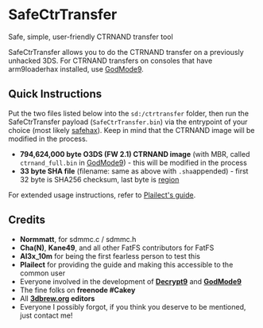# SafeCtrTransfer
Safe, simple, user-friendly CTRNAND transfer tool

SafeCtrTransfer allows you to do the CTRNAND transfer on a previously unhacked 3DS. For CTRNAND transfers on consoles that have arm9loaderhax installed, use [GodMode9](https://github.com/d0k3/GodMode9).

## Quick Instructions
Put the two files listed below into the `sd:/ctrtransfer` folder, then run the SafeCtrTransfer payload (`SafeCtrTransfer.bin`) via the entrypoint of your choice (most likely [safehax](https://github.com/TiniVi/safehax)). Keep in mind that the CTRNAND image will be modified in the process.
* **794,624,000 byte O3DS (FW 2.1) CTRNAND image** (with MBR, called `ctrnand_full.bin` in [GodMode9](https://github.com/d0k3/GodMode9)) - this will be modified in the process
* **33 byte SHA file** (filename: same as above with `.sha`appended) - first 32 byte is SHA256 checksum, last byte is [region](https://3dbrew.org/wiki/Nandrw/sys/SecureInfo_A)

For extended usage instructions, refer to [Plailect's guide](https://3ds.guide/).

## Credits
* **Normmatt**, for sdmmc.c / sdmmc.h
* **Cha(N)**, **Kane49**, and all other FatFS contributors for FatFS
* **Al3x_10m** for being the first fearless person to test this
* **Plailect** for providing the guide and making this accessible to the common user
* Everyone involved in the development of **[Decrypt9](https://github.com/d0k3/Decrypt9WIP)** and **[GodMode9](https://github.com/d0k3/GodMode9)**
* The fine folks on **freenode #Cakey**
* All **[3dbrew.org](https://www.3dbrew.org/wiki/Main_Page) editors**
* Everyone I possibly forgot, if you think you deserve to be mentioned, just contact me!
